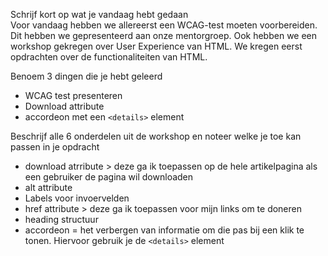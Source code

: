 Schrijf kort op wat je vandaag hebt gedaan  
Voor vandaag hebben we allereerst een WCAG-test moeten voorbereiden. Dit hebben we gepresenteerd aan onze mentorgroep. Ook hebben we een workshop gekregen over User Experience van HTML. We kregen eerst opdrachten over de functionaliteiten van HTML.

Benoem 3 dingen die je hebt geleerd
- WCAG test presenteren
- Download attribute
- accordeon met een `<details>` element


Beschrijf alle 6 onderdelen uit de workshop en noteer welke je toe kan passen in je opdracht
- download atrribute > deze ga ik toepassen op de hele artikelpagina als een gebruiker de pagina wil downloaden
- alt attribute
- Labels voor invoervelden
- href attribute > deze ga ik toepassen voor mijn links om te doneren
- heading structuur
- accordeon = het verbergen van informatie om die pas bij een klik te tonen. Hiervoor gebruik je de `<details>` element
